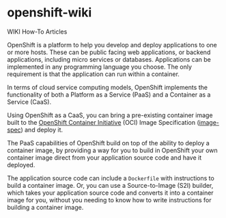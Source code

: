 # openshift-wiki

WIKI How-To Articles 


OpenShift is a platform to help you develop and deploy applications to one or more hosts. These can be public facing web applications, or backend applications, including micro services or databases. Applications can be implemented in any programming language you choose. The only requirement is that the application can run within a container.

In terms of cloud service computing models, OpenShift implements the functionality of both a Platform as a Service (PaaS) and a Container as a Service (CaaS).

Using OpenShift as a CaaS, you can bring a pre-existing container image built to the [OpenShift Container Initiative](https://www.opencontainers.org/) (OCI) Image Specification ([image-spec](https://github.com/opencontainers/image-spec)) and deploy it.

The PaaS capabilities of OpenShift build on top of the ability to deploy a container image, by providing a way for you to build in OpenShift your own container image direct from your application source code and have it deployed.

The application source code can include a ``Dockerfile`` with instructions to build a container image. Or, you can use a Source-to-Image (S2I) builder, which takes your application source code and converts it into a container image for you, without you needing to know how to write instructions for building a container image.
